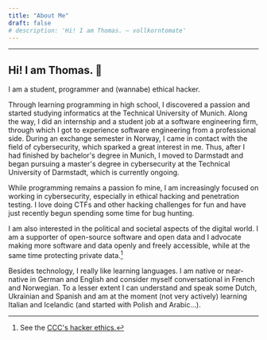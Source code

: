 ```yaml
---
title: "About Me"
draft: false
# description: 'Hi! I am Thomas. – vollkorntomate'
---
```


---

## Hi! I am Thomas. 👋

I am a student, programmer and (wannabe) ethical hacker.

Through learning programming in high school, I discovered a passion and started studying informatics at the Technical University of Munich. Along the way, I did an internship and a student job at a software engineering firm, through which I got to experience software engineering from a professional side. During an exchange semester in Norway, I came in contact with the field of cybersecurity, which sparked a great interest in me. Thus, after I had finished by bachelor's degree in Munich, I moved to Darmstadt and began pursuing a master's degree in cybersecurity at the Technical University of Darmstadt, which is currently ongoing.

While programming remains a passion fo mine, I am increasingly focused on working in cybersecurity, especially in ethical hacking and penetration testing. I love doing CTFs and other hacking challenges for fun and have just recently begun spending some time for bug hunting.

I am also interested in the political and societal aspects of the digital world. I am a supporter of open-source software and open data and I advocate making more software and data openly and freely accessible, while at the same time protecting private data.[^hackerethics]

Besides technology, I really like learning languages. I am native or near-native in German and English and consider myself conversational in French and Norwegian. To a lesser extent I can understand and speak some Dutch, Ukrainian and Spanish and am at the moment (not very actively) learning Italian and Icelandic (and started with Polish and Arabic...).

[^hackerethics]: See the [CCC's hacker ethics.](https://www.ccc.de/en/hackerethics)